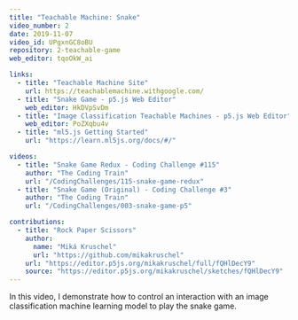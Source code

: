 ```yaml
---
title: "Teachable Machine: Snake"
video_number: 2
date: 2019-11-07
video_id: UPgxnGC8oBU
repository: 2-teachable-game
web_editor: tqoOkW_ai

links:
  - title: "Teachable Machine Site"
    url: https://teachablemachine.withgoogle.com/
  - title: "Snake Game - p5.js Web Editor"
    web_editor: HkDVpSvDm
  - title: "Image Classification Teachable Machines - p5.js Web Editor"
    web_editor: PoZXqbu4v
  - title: "ml5.js Getting Started"
    url: "https://learn.ml5js.org/docs/#/"

videos:
  - title: "Snake Game Redux - Coding Challenge #115"
    author: "The Coding Train"
    url: "/CodingChallenges/115-snake-game-redux"
  - title: "Snake Game (Original) - Coding Challenge #3"
    author: "The Coding Train"
    url: "/CodingChallenges/003-snake-game-p5"

contributions:
  - title: "Rock Paper Scissors"
    author:
      name: "Miká Kruschel"
      url: "https://github.com/mikakruschel"
    url: "https://editor.p5js.org/mikakruschel/full/fQHlDecY9"
    source: "https://editor.p5js.org/mikakruschel/sketches/fQHlDecY9"
---
```


In this video, I demonstrate how to control an interaction with an image classification machine learning model to play the snake game.